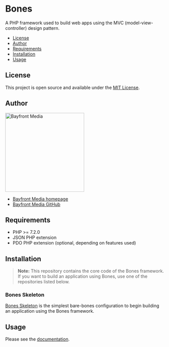 # Bones

A PHP framework used to build web apps using the MVC (model-view-controller) design pattern.

- [License](#license)
- [Author](#author)
- [Requirements](#requirements)
- [Installation](#installation)
- [Usage](#usage)

## License

This project is open source and available under the [MIT License](LICENSE).

## Author

<img src="https://cdn1.onbayfront.com/bfm/brand/bfm-logo.svg" alt="Bayfront Media" width="250" />

- [Bayfront Media homepage](https://www.bayfrontmedia.com?utm_source=github&amp;utm_medium=direct)
- [Bayfront Media GitHub](https://github.com/bayfrontmedia)

## Requirements

* PHP >= 7.2.0
* JSON PHP extension
* PDO PHP extension (optional, depending on features used)

## Installation

> **Note:** This repository contains the core code of the Bones framework.
> If you want to build an application using Bones, use one of the repositories listed below.

### Bones Skeleton

[Bones Skeleton](https://github.com/bayfrontmedia/bones-skeleton) is the simplest bare-bones configuration to begin building an application using the Bones framework.

## Usage

Please see the [documentation](_docs/README.md).